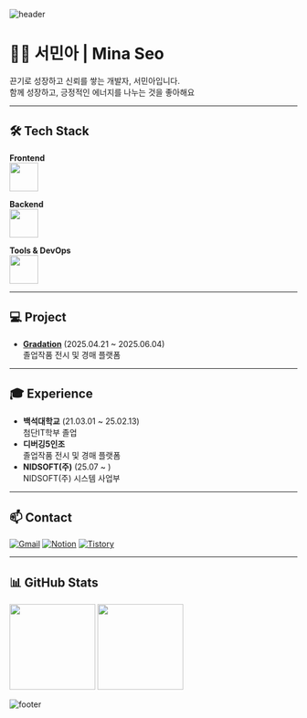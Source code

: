 ![header](https://capsule-render.vercel.app/api?type=waving&height=200&text=Mina%20Seo&fontSize=40&fontAlign=80&fontAlignY=40&color=gradient)

# 🙋‍♀️ 서민아 | Mina Seo

끈기로 성장하고 신뢰를 쌓는 개발자, 서민아입니다.  
함께 성장하고, 긍정적인 에너지를 나누는 것을 좋아해요

---

## 🛠️ Tech Stack

**Frontend**  
<img src="https://skillicons.dev/icons?i=html,css,js,ts,react" height="50"/>

**Backend**  
<img src="https://skillicons.dev/icons?i=java,spring,oracle" height="50"/>

**Tools & DevOps**  
<img src="https://skillicons.dev/icons?i=git,github,figma,aws" height="50"/>


---


## 💻 Project

- **[Gradation](https://github.com/debugging-five/gradation-back)** (2025.04.21 ~ 2025.06.04)  
  졸업작품 전시 및 경매 플랫폼


---


## 🎓 Experience

- **백석대학교** (21.03.01 ~ 25.02.13)  
  첨단IT학부 졸업
- **디버깅5인조**  
  졸업작품 전시 및 경매 플랫폼
- **NIDSOFT(주)** (25.07 ~ )  
  NIDSOFT(주) 시스템 사업부


---


## 📫 Contact

[![Gmail](https://img.shields.io/badge/Gmail-alsdk6761@gmail.com-D14836?style=flat-square&logo=Gmail&logoColor=white)](mailto:alsdk6761@gmail.com)
[![Notion](https://img.shields.io/badge/Notion-Portfolio-white?style=flat-square&logo=Notion)](https://www.notion.so/_-208103957e58803cbc98feee91011459)
[![Tistory](https://img.shields.io/badge/Tistory-Blog-black?style=flat-square&logo=Tistory)](https://mina-devlog.tistory.com/)


---


## 📊 GitHub Stats

<img src="https://github-readme-stats.vercel.app/api?username=alsdk1676&show_icons=true&theme=transparent" height="150"/>
<img src="https://github-readme-stats.vercel.app/api/top-langs/?username=alsdk1676&layout=compact" height="150"/>

![footer](https://capsule-render.vercel.app/api?type=waving&color=auto&height=120&section=footer)
